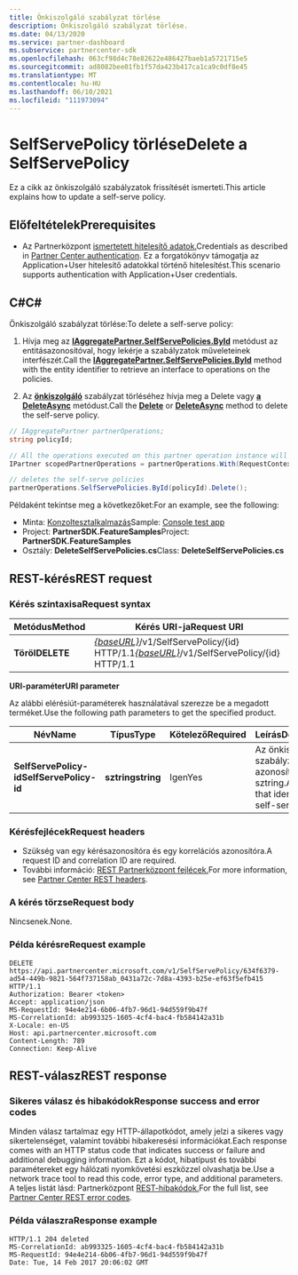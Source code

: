 ```yaml
---
title: Önkiszolgáló szabályzat törlése
description: Önkiszolgáló szabályzat törlése.
ms.date: 04/13/2020
ms.service: partner-dashboard
ms.subservice: partnercenter-sdk
ms.openlocfilehash: 063cf98d4c78e82622e486427baeb1a5721715e5
ms.sourcegitcommit: ad8082bee01fb1f57da423b417ca1ca9c0df8e45
ms.translationtype: MT
ms.contentlocale: hu-HU
ms.lasthandoff: 06/10/2021
ms.locfileid: "111973094"
---
```

# <a name="delete-a-selfservepolicy"></a><span data-ttu-id="74754-103">SelfServePolicy törlése</span><span class="sxs-lookup"><span data-stu-id="74754-103">Delete a SelfServePolicy</span></span>

<span data-ttu-id="74754-104">Ez a cikk az önkiszolgáló szabályzatok frissítését ismerteti.</span><span class="sxs-lookup"><span data-stu-id="74754-104">This article explains how to update a self-serve policy.</span></span>

## <a name="prerequisites"></a><span data-ttu-id="74754-105">Előfeltételek</span><span class="sxs-lookup"><span data-stu-id="74754-105">Prerequisites</span></span>

- <span data-ttu-id="74754-106">Az Partnerközpont [ismertetett hitelesítő adatok.](partner-center-authentication.md)</span><span class="sxs-lookup"><span data-stu-id="74754-106">Credentials as described in [Partner Center authentication](partner-center-authentication.md).</span></span> <span data-ttu-id="74754-107">Ez a forgatókönyv támogatja az Application+User hitelesítő adatokkal történő hitelesítést.</span><span class="sxs-lookup"><span data-stu-id="74754-107">This scenario supports authentication with Application+User credentials.</span></span>

## <a name="c"></a><span data-ttu-id="74754-108">C\#</span><span class="sxs-lookup"><span data-stu-id="74754-108">C\#</span></span>

<span data-ttu-id="74754-109">Önkiszolgáló szabályzat törlése:</span><span class="sxs-lookup"><span data-stu-id="74754-109">To delete a self-serve policy:</span></span>

1. <span data-ttu-id="74754-110">Hívja meg az [**IAggregatePartner.SelfServePolicies.ById**](/dotnet/api/microsoft.store.partnercenter.iselfservepoliciescollection.byid) metódust az entitásazonosítóval, hogy lekérje a szabályzatok műveleteinek interfészét.</span><span class="sxs-lookup"><span data-stu-id="74754-110">Call the [**IAggregatePartner.SelfServePolicies.ById**](/dotnet/api/microsoft.store.partnercenter.iselfservepoliciescollection.byid) method with the entity identifier to retrieve an interface to operations on the policies.</span></span>

2. <span data-ttu-id="74754-111">Az [**önkiszolgáló**](/dotnet/api/microsoft.store.partnercenter.SelfServePolicies.delete) szabályzat törléséhez hívja meg a Delete vagy [**a DeleteAsync**](/dotnet/api/microsoft.store.partnercenter.SelfServePolicies.deleteasync) metódust.</span><span class="sxs-lookup"><span data-stu-id="74754-111">Call the [**Delete**](/dotnet/api/microsoft.store.partnercenter.SelfServePolicies.delete) or [**DeleteAsync**](/dotnet/api/microsoft.store.partnercenter.SelfServePolicies.deleteasync) method to delete the self-serve policy.</span></span>

``` csharp
// IAggregatePartner partnerOperations;
string policyId;

// All the operations executed on this partner operation instance will share the same correlation Id but will differ in request Id
IPartner scopedPartnerOperations = partnerOperations.With(RequestContextFactory.Instance.Create(Guid.NewGuid()));

// deletes the self-serve policies
partnerOperations.SelfServePolicies.ById(policyId).Delete();
```

<span data-ttu-id="74754-112">Példaként tekintse meg a következőket:</span><span class="sxs-lookup"><span data-stu-id="74754-112">For an example, see the following:</span></span>

- <span data-ttu-id="74754-113">Minta: [Konzoltesztalkalmazás](console-test-app.md)</span><span class="sxs-lookup"><span data-stu-id="74754-113">Sample: [Console test app](console-test-app.md)</span></span>
- <span data-ttu-id="74754-114">Project: **PartnerSDK.FeatureSamples**</span><span class="sxs-lookup"><span data-stu-id="74754-114">Project: **PartnerSDK.FeatureSamples**</span></span>
- <span data-ttu-id="74754-115">Osztály: **DeleteSelfServePolicies.cs**</span><span class="sxs-lookup"><span data-stu-id="74754-115">Class: **DeleteSelfServePolicies.cs**</span></span>

## <a name="rest-request"></a><span data-ttu-id="74754-116">REST-kérés</span><span class="sxs-lookup"><span data-stu-id="74754-116">REST request</span></span>

### <a name="request-syntax"></a><span data-ttu-id="74754-117">Kérés szintaxisa</span><span class="sxs-lookup"><span data-stu-id="74754-117">Request syntax</span></span>

| <span data-ttu-id="74754-118">Metódus</span><span class="sxs-lookup"><span data-stu-id="74754-118">Method</span></span>  | <span data-ttu-id="74754-119">Kérés URI-ja</span><span class="sxs-lookup"><span data-stu-id="74754-119">Request URI</span></span>                                                                   |
|---------|-------------------------------------------------------------------------------|
| <span data-ttu-id="74754-120">**Töröl**</span><span class="sxs-lookup"><span data-stu-id="74754-120">**DELETE**</span></span> | <span data-ttu-id="74754-121">[*{baseURL}*](partner-center-rest-urls.md)/v1/SelfServePolicy/{id} HTTP/1.1</span><span class="sxs-lookup"><span data-stu-id="74754-121">[*{baseURL}*](partner-center-rest-urls.md)/v1/SelfServePolicy/{id} HTTP/1.1</span></span> |

<span data-ttu-id="74754-122">**URI-paraméter**</span><span class="sxs-lookup"><span data-stu-id="74754-122">**URI parameter**</span></span>

<span data-ttu-id="74754-123">Az alábbi elérésiút-paraméterek használatával szerezze be a megadott terméket.</span><span class="sxs-lookup"><span data-stu-id="74754-123">Use the following path parameters to get the specified product.</span></span>

| <span data-ttu-id="74754-124">Név</span><span class="sxs-lookup"><span data-stu-id="74754-124">Name</span></span>                       | <span data-ttu-id="74754-125">Típus</span><span class="sxs-lookup"><span data-stu-id="74754-125">Type</span></span>         | <span data-ttu-id="74754-126">Kötelező</span><span class="sxs-lookup"><span data-stu-id="74754-126">Required</span></span> | <span data-ttu-id="74754-127">Leírás</span><span class="sxs-lookup"><span data-stu-id="74754-127">Description</span></span>                                                     |
|----------------------------|--------------|----------|-----------------------------------------------------------------|
| <span data-ttu-id="74754-128">**SelfServePolicy-id**</span><span class="sxs-lookup"><span data-stu-id="74754-128">**SelfServePolicy-id**</span></span>     | <span data-ttu-id="74754-129">**sztring**</span><span class="sxs-lookup"><span data-stu-id="74754-129">**string**</span></span>   | <span data-ttu-id="74754-130">Igen</span><span class="sxs-lookup"><span data-stu-id="74754-130">Yes</span></span>      | <span data-ttu-id="74754-131">Az önkiszolgáló szabályzatot azonosító sztring.</span><span class="sxs-lookup"><span data-stu-id="74754-131">A string that identifies the self-serve policy.</span></span>                 |

### <a name="request-headers"></a><span data-ttu-id="74754-132">Kérésfejlécek</span><span class="sxs-lookup"><span data-stu-id="74754-132">Request headers</span></span>

- <span data-ttu-id="74754-133">Szükség van egy kérésazonosítóra és egy korrelációs azonosítóra.</span><span class="sxs-lookup"><span data-stu-id="74754-133">A request ID and correlation ID are required.</span></span>
- <span data-ttu-id="74754-134">További információ: [REST Partnerközpont fejlécek.](headers.md)</span><span class="sxs-lookup"><span data-stu-id="74754-134">For more information, see [Partner Center REST headers](headers.md).</span></span>

### <a name="request-body"></a><span data-ttu-id="74754-135">A kérés törzse</span><span class="sxs-lookup"><span data-stu-id="74754-135">Request body</span></span>

<span data-ttu-id="74754-136">Nincsenek.</span><span class="sxs-lookup"><span data-stu-id="74754-136">None.</span></span>

### <a name="request-example"></a><span data-ttu-id="74754-137">Példa kérésre</span><span class="sxs-lookup"><span data-stu-id="74754-137">Request example</span></span>

```http
DELETE https://api.partnercenter.microsoft.com/v1/SelfServePolicy/634f6379-ad54-449b-9821-564f737158ab_0431a72c-7d8a-4393-b25e-ef63f5efb415 HTTP/1.1
Authorization: Bearer <token>
Accept: application/json
MS-RequestId: 94e4e214-6b06-4fb7-96d1-94d559f9b47f
MS-CorrelationId: ab993325-1605-4cf4-bac4-fb584142a31b
X-Locale: en-US
Host: api.partnercenter.microsoft.com
Content-Length: 789
Connection: Keep-Alive

```

## <a name="rest-response"></a><span data-ttu-id="74754-138">REST-válasz</span><span class="sxs-lookup"><span data-stu-id="74754-138">REST response</span></span>

### <a name="response-success-and-error-codes"></a><span data-ttu-id="74754-139">Sikeres válasz és hibakódok</span><span class="sxs-lookup"><span data-stu-id="74754-139">Response success and error codes</span></span>

<span data-ttu-id="74754-140">Minden válasz tartalmaz egy HTTP-állapotkódot, amely jelzi a sikeres vagy sikertelenséget, valamint további hibakeresési információkat.</span><span class="sxs-lookup"><span data-stu-id="74754-140">Each response comes with an HTTP status code that indicates success or failure and additional debugging information.</span></span> <span data-ttu-id="74754-141">Ezt a kódot, hibatípust és további paramétereket egy hálózati nyomkövetési eszközzel olvashatja be.</span><span class="sxs-lookup"><span data-stu-id="74754-141">Use a network trace tool to read this code, error type, and additional parameters.</span></span> <span data-ttu-id="74754-142">A teljes listát lásd: Partnerközpont [REST-hibakódok.](error-codes.md)</span><span class="sxs-lookup"><span data-stu-id="74754-142">For the full list, see [Partner Center REST error codes](error-codes.md).</span></span>

### <a name="response-example"></a><span data-ttu-id="74754-143">Példa válaszra</span><span class="sxs-lookup"><span data-stu-id="74754-143">Response example</span></span>

```http
HTTP/1.1 204 deleted
MS-CorrelationId: ab993325-1605-4cf4-bac4-fb584142a31b
MS-RequestId: 94e4e214-6b06-4fb7-96d1-94d559f9b47f
Date: Tue, 14 Feb 2017 20:06:02 GMT

```
